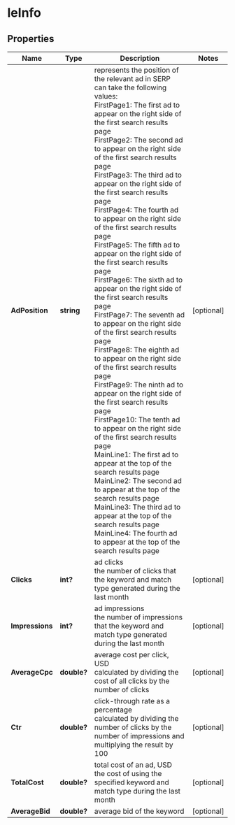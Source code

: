 # leInfo


## Properties

| Name | Type | Description | Notes |
|------------ | ------------- | ------------- | -------------|
**AdPosition** | **string** | represents the position of the relevant ad in SERP<br>can take the following values:<br>FirstPage1: The first ad to appear on the right side of the first search results page<br>FirstPage2: The second ad to appear on the right side of the first search results page<br>FirstPage3: The third ad to appear on the right side of the first search results page<br>FirstPage4: The fourth ad to appear on the right side of the first search results page<br>FirstPage5: The fifth ad to appear on the right side of the first search results page<br>FirstPage6: The sixth ad to appear on the right side of the first search results page<br>FirstPage7: The seventh ad to appear on the right side of the first search results page<br>FirstPage8: The eighth ad to appear on the right side of the first search results page<br>FirstPage9: The ninth ad to appear on the right side of the first search results page<br>FirstPage10: The tenth ad to appear on the right side of the first search results page<br>MainLine1: The first ad to appear at the top of the search results page<br>MainLine2: The second ad to appear at the top of the search results page<br>MainLine3: The third ad to appear at the top of the search results page<br>MainLine4: The fourth ad to appear at the top of the search results page |[optional]|
**Clicks** | **int?** | ad clicks<br>the number of clicks that the keyword and match type generated during the last month |[optional]|
**Impressions** | **int?** | ad impressions<br>the number of impressions that the keyword and match type generated during the last month |[optional]|
**AverageCpc** | **double?** | average cost per click, USD<br>calculated by dividing the cost of all clicks by the number of clicks |[optional]|
**Ctr** | **double?** | click-through rate as a percentage<br>calculated by dividing the number of clicks by the number of impressions and multiplying the result by 100 |[optional]|
**TotalCost** | **double?** | total cost of an ad, USD<br>the cost of using the specified keyword and match type during the last month |[optional]|
**AverageBid** | **double?** | average bid of the keyword |[optional]|